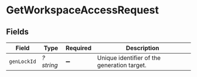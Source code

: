 # GetWorkspaceAccessRequest


## Fields

| Field                                       | Type                                        | Required                                    | Description                                 |
| ------------------------------------------- | ------------------------------------------- | ------------------------------------------- | ------------------------------------------- |
| `genLockId`                                 | *?string*                                   | :heavy_minus_sign:                          | Unique identifier of the generation target. |